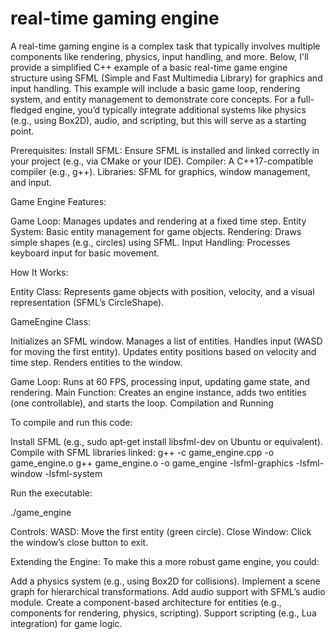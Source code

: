 # real-time gaming engine

A real-time gaming engine is a complex task that typically involves multiple components like rendering, physics, input handling, and more. Below, I'll provide a simplified C++ example of a basic real-time game engine structure using SFML (Simple and Fast Multimedia Library) for graphics and input handling. This example will include a basic game loop, rendering system, and entity management to demonstrate core concepts. For a full-fledged engine, you’d typically integrate additional systems like physics (e.g., using Box2D), audio, and scripting, but this will serve as a starting point.

Prerequisites:
Install SFML: Ensure SFML is installed and linked correctly in your project (e.g., via CMake or your IDE).
Compiler: A C++17-compatible compiler (e.g., g++).
Libraries: SFML for graphics, window management, and input.

Game Engine Features:

Game Loop: Manages updates and rendering at a fixed time step.
Entity System: Basic entity management for game objects.
Rendering: Draws simple shapes (e.g., circles) using SFML.
Input Handling: Processes keyboard input for basic movement.

How It Works:

Entity Class: Represents game objects with position, velocity, and a visual representation (SFML’s CircleShape).

GameEngine Class:

Initializes an SFML window.
Manages a list of entities.
Handles input (WASD for moving the first entity).
Updates entity positions based on velocity and time step.
Renders entities to the window.

Game Loop: Runs at 60 FPS, processing input, updating game state, and rendering.
Main Function: Creates an engine instance, adds two entities (one controllable), and starts the loop.
Compilation and Running

To compile and run this code:

Install SFML (e.g., sudo apt-get install libsfml-dev on Ubuntu or equivalent).
Compile with SFML libraries linked:
g++ -c game_engine.cpp -o game_engine.o
g++ game_engine.o -o game_engine -lsfml-graphics -lsfml-window -lsfml-system

Run the executable:

./game_engine

Controls:
WASD: Move the first entity (green circle).
Close Window: Click the window’s close button to exit.

Extending the Engine:
To make this a more robust game engine, you could:

Add a physics system (e.g., using Box2D for collisions).
Implement a scene graph for hierarchical transformations.
Add audio support with SFML’s audio module.
Create a component-based architecture for entities (e.g., components for rendering, physics, scripting).
Support scripting (e.g., Lua integration) for game logic.
